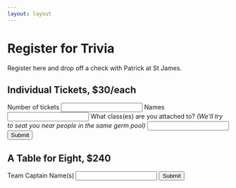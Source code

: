 ```yaml
---
layout: layout
---
```


# Register for Trivia

Register here and drop off a check with Patrick at St James.

## Individual Tickets, $30/each

<form name="individual-tickets" netlify method="post" action="/success">
  <label for="number-tickets">Number of tickets
    <input type="number" min="1" step="1" name="number-tickets">
  </label>
  <label for="individual-names">Names
    <input type="text" name="individual-names">
  </label>
  <label for="classes">
    What class(es) are you attached to? <em>(We'll try to seat you near people in the same germ pool)</em>
    <input type="text" name="classes">
  </label>
  <input type="submit">
</form>

## A Table for Eight, $240

<form name="table-captain" netlify method="post" action="/success">
  <label for="captain-names">Team Captain Name(s)
    <input type="text" name="captain-names">
  </label>
  <input type="submit">
</form>
